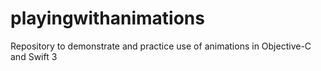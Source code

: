 # playingwithanimations
Repository to demonstrate and practice use of animations in Objective-C and Swift 3
